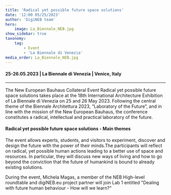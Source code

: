```yaml
---
title: 'Radical yet possible future space solutions'
date: '12:00 05/25/2023'
author: 'DigiNEB team'
hero:
    image: La_Biennale_NEB.jpg
show_sidebar: true
taxonomy:
    tag:
        - Event
        - 'La Biennale di Venezia'
media_order: La_Biennale_NEB.jpg
---
```


#### 25-26.05.2023 | La Biennale di Venezia | Venice, Italy
***
The New European Bauhaus Collateral Event Radical yet possible future space solutions takes place at the 18th International Architecture Exhibition of La Biennale di Venezia on 25 and 26 May 2023. Following the central theme of the Biennale Architettura 2023, “Laboratory of the Future”, and in line with the mission of the New European Bauhaus, the conference constitutes a radical, intellectual and practical laboratory of the future.

#### Radical yet possible future space solutions - Main themes 
The event allows experts, students, and visitors to experiment, discover and design the future with the power of their minds.The participants will reflect on radical, yet possible human actions leading to a better use of space and resources. In particular, they will discuss new ways of living and how to go beyond the conviction that the future of humankind is bound to already existing solutions.

During the event, Michela Magas, a member of the NEB High-level roundtable and digiNEB.eu project partner will join Lab 1 entitled  "Dealing with future human behaviour - How will we learn?"